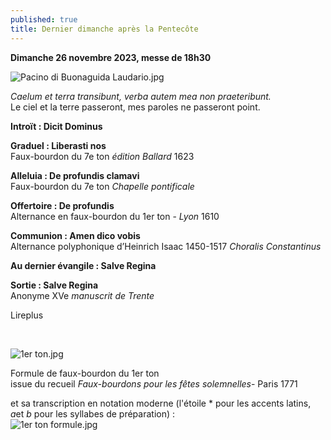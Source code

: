 ```yaml
---
published: true
title: Dernier dimanche après la Pentecôte
---
```

**Dimanche 26 novembre 2023, messe de 18h30**

![Pacino di Buonaguida Laudario.jpg]({{site.baseurl}}/images/Pacino%20di%20Buonaguida%20Laudario.jpg)

*Caelum et terra transibunt, verba autem mea non praeteribunt.*  
Le ciel et la terre passeront, mes paroles ne passeront point.

**Introït : Dicit Dominus**

**Graduel : Liberasti nos**  
Faux-bourdon du 7e ton *édition Ballard* 1623

**Alleluia : De profundis clamavi**  
Faux-bourdon du 7e ton *Chapelle pontificale*

**Offertoire : De profundis**  
Alternance en faux-bourdon du 1er ton - *Lyon* 1610

**Communion : Amen dico vobis**  
Alternance polyphonique d’Heinrich Isaac 1450-1517 *Choralis Constantinus*

**Au dernier évangile : Salve Regina**  

**Sortie : Salve Regina**  
Anonyme XVe *manuscrit de Trente*

Lireplus

&nbsp;

![1er ton.jpg]({{site.baseurl}}/images/1er%20ton.jpg)

Formule de faux-bourdon du 1er ton  
issue du recueil *Faux-bourdons pour les fêtes solemnelles*- Paris 1771  

et sa transcription en notation moderne (l'étoile * pour les accents latins, *a*et *b* pour les syllabes de préparation) :  
![1er ton formule.jpg]({{site.baseurl}}/images/1er%20ton%20formule.jpg)

